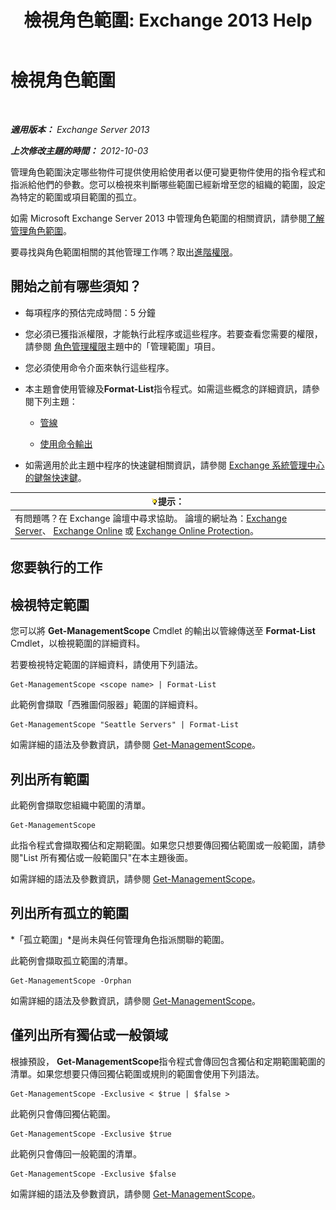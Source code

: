 ﻿---
title: '檢視角色範圍: Exchange 2013 Help'
TOCTitle: 檢視角色範圍
ms:assetid: 0bb3a434-6651-473a-94eb-4eb9a34e6f70
ms:mtpsurl: https://technet.microsoft.com/zh-tw/library/Dd335084(v=EXCHG.150)
ms:contentKeyID: 50472534
ms.date: 05/21/2018
mtps_version: v=EXCHG.150
ms.translationtype: MT
---

# 檢視角色範圍

 

_**適用版本：** Exchange Server 2013_

_**上次修改主題的時間：** 2012-10-03_

管理角色範圍決定哪些物件可提供使用給使用者以便可變更物件使用的指令程式和指派給他們的參數。您可以檢視來判斷哪些範圍已經新增至您的組織的範圍，設定為特定的範圍或項目範圍的孤立。

如需 Microsoft Exchange Server 2013 中管理角色範圍的相關資訊，請參閱[了解管理角色範圍](understanding-management-role-scopes-exchange-2013-help.md)。

要尋找與角色範圍相關的其他管理工作嗎？取出[進階權限](advanced-permissions-exchange-2013-help.md)。

## 開始之前有哪些須知？

  - 每項程序的預估完成時間：5 分鐘

  - 您必須已獲指派權限，才能執行此程序或這些程序。若要查看您需要的權限，請參閱 [角色管理權限](role-management-permissions-exchange-2013-help.md)主題中的「管理範圍」項目。

  - 您必須使用命令介面來執行這些程序。

  - 本主題會使用管線及**Format-List**指令程式。如需這些概念的詳細資訊，請參閱下列主題：
    
      - [管線](https://technet.microsoft.com/zh-tw/library/aa998260\(v=exchg.150\))
    
      - [使用命令輸出](working-with-command-output-exchange-2013-help.md)

  - 如需適用於此主題中程序的快速鍵相關資訊，請參閱 [Exchange 系統管理中心的鍵盤快速鍵](keyboard-shortcuts-in-the-exchange-admin-center-exchange-online-protection-help.md)。

<table>
<thead>
<tr class="header">
<th><img src="images/Bb124558.tip(EXCHG.150).gif" title="提示" alt="提示" />提示：</th>
</tr>
</thead>
<tbody>
<tr class="odd">
<td>有問題嗎？在 Exchange 論壇中尋求協助。 論壇的網址為：<a href="https://go.microsoft.com/fwlink/p/?linkid=60612">Exchange Server</a>、 <a href="https://go.microsoft.com/fwlink/p/?linkid=267542">Exchange Online</a> 或 <a href="https://go.microsoft.com/fwlink/p/?linkid=285351">Exchange Online Protection</a>。</td>
</tr>
</tbody>
</table>


## 您要執行的工作

## 檢視特定範圍

您可以將 **Get-ManagementScope** Cmdlet 的輸出以管線傳送至 **Format-List** Cmdlet，以檢視範圍的詳細資料。

若要檢視特定範圍的詳細資料，請使用下列語法。

    Get-ManagementScope <scope name> | Format-List

此範例會擷取「西雅圖伺服器」範圍的詳細資料。

    Get-ManagementScope "Seattle Servers" | Format-List

如需詳細的語法及參數資訊，請參閱 [Get-ManagementScope](https://technet.microsoft.com/zh-tw/library/dd298180\(v=exchg.150\))。

## 列出所有範圍

此範例會擷取您組織中範圍的清單。

    Get-ManagementScope

此指令程式會擷取獨佔和定期範圍。如果您只想要傳回獨佔範圍或一般範圍，請參閱"List 所有獨佔或一般範圍只"在本主題後面。

如需詳細的語法及參數資訊，請參閱 [Get-ManagementScope](https://technet.microsoft.com/zh-tw/library/dd298180\(v=exchg.150\))。

## 列出所有孤立的範圍

*「孤立範圍」*是尚未與任何管理角色指派關聯的範圍。

此範例會擷取孤立範圍的清單。

    Get-ManagementScope -Orphan

如需詳細的語法及參數資訊，請參閱 [Get-ManagementScope](https://technet.microsoft.com/zh-tw/library/dd298180\(v=exchg.150\))。

## 僅列出所有獨佔或一般領域

根據預設， **Get-ManagementScope**指令程式會傳回包含獨佔和定期範圍範圍的清單。如果您想要只傳回獨佔範圍或規則的範圍會使用下列語法。

    Get-ManagementScope -Exclusive < $true | $false >

此範例只會傳回獨佔範圍。

    Get-ManagementScope -Exclusive $true

此範例只會傳回一般範圍的清單。

    Get-ManagementScope -Exclusive $false

如需詳細的語法及參數資訊，請參閱 [Get-ManagementScope](https://technet.microsoft.com/zh-tw/library/dd298180\(v=exchg.150\))。

